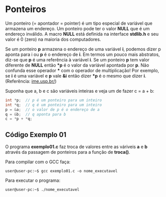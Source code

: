 # Ponteiros
Um ponteiro (= apontador = pointer) é um tipo especial de variável que armazena um endereço.  Um ponteiro pode ter o valor <b>NULL</b> que é um endereço inválido. A macro <b>NULL</b> está definida na interface <b>stdlib.h</b> e seu valor é 0 (zero) na maioria dos computadores.

Se um ponteiro <b>p</b> armazena o endereço de uma variável <b>i</b>, podemos dizer  p aponta para i  ou <b>p</b> é o endereço de <b>i</b>. Em termos um pouco mais abstratos, diz-se que <b>p</b> é uma referência à variável <b>i</b>. Se um ponteiro <b>p</b> tem valor diferente de <b>NULL</b> então <b>&#42;p</b> é o valor da variável apontada por <b>p</b>. Não confunda esse operador <b>&#42;</b> com o operador de multiplicação! Por exemplo, se <b>i</b> é uma variável e <b>p</b> vale <b>&i</b> então dizer <b>&#42;p</b> é o mesmo que dizer <b>i</b>. (Referência: <a href="https://www.ime.usp.br/~pf/algoritmos/aulas/pont.html">ime.usp.br/</a>)

Suponha que a, b e c são variáveis inteiras e veja um de fazer  c = a + b:
```c
int *p;  // p é um ponteiro para um inteiro
int *q;  // q é um ponteiro para um inteiro
p = &a;  // o valor de p é o endereço de a
q = &b;  // q aponta para b
c = *p + *q;
```
## Código Exemplo 01
O programa <b>exemplo01.c</b> faz troca de valores entre as váriveis <b>a</b> e <b>b</b> através da passagem de ponteiros para a função de <b>troca()</b>. 

Para compilar com o GCC faça:
```console
user@user-pc:~$ gcc exemplo01.c -o nome_executavel
```
Para executar o programa:
```console
user@user-pc:~$ ./nome_executavel
```